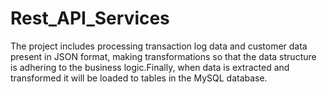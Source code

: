 # Rest_API_Services
The project includes processing transaction log data and customer data present in JSON format, making transformations so that the data structure is adhering to the business logic.Finally, when data is extracted and transformed it will be loaded to tables in the MySQL database.

